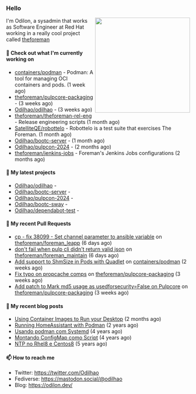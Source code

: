 ### Hello

<img align="right" src="https://avatars.githubusercontent.com/odilhao" width="260">

I'm Odilon, a sysadmin that works as Software Engineer at Red Hat working in a really cool project called [theforeman](https://theforeman.org/)

#### 👷 Check out what I'm currently working on

- [containers/podman](https://github.com/containers/podman) - Podman: A tool for managing OCI containers and pods. (1 week ago)
- [theforeman/pulpcore-packaging](https://github.com/theforeman/pulpcore-packaging) -  (3 weeks ago)
- [Odilhao/odilhao](https://github.com/Odilhao/odilhao) -  (3 weeks ago)
- [theforeman/theforeman-rel-eng](https://github.com/theforeman/theforeman-rel-eng) - Release engineering scripts (1 month ago)
- [SatelliteQE/robottelo](https://github.com/SatelliteQE/robottelo) - Robottelo is a test suite that exercises The Foreman. (1 month ago)
- [Odilhao/bootc-server](https://github.com/Odilhao/bootc-server) -  (1 month ago)
- [Odilhao/pulpcon-2024](https://github.com/Odilhao/pulpcon-2024) -  (2 months ago)
- [theforeman/jenkins-jobs](https://github.com/theforeman/jenkins-jobs) - Foreman&#39;s Jenkins Jobs configurations (2 months ago)

#### 🌱 My latest projects

- [Odilhao/odilhao](https://github.com/Odilhao/odilhao) - 
- [Odilhao/bootc-server](https://github.com/Odilhao/bootc-server) - 
- [Odilhao/pulpcon-2024](https://github.com/Odilhao/pulpcon-2024) - 
- [Odilhao/bootc-sway](https://github.com/Odilhao/bootc-sway) - 
- [Odilhao/dependabot-test](https://github.com/Odilhao/dependabot-test) - 

#### 🔨 My recent Pull Requests

- [cp - fix 38099 - Set channel parameter to ansible variable](https://github.com/theforeman/foreman_leapp/pull/152) on [theforeman/foreman_leapp](https://github.com/theforeman/foreman_leapp) (6 days ago)
- [don&#39;t fail when pulp cli didn&#39;t return valid json](https://github.com/theforeman/foreman_maintain/pull/970) on [theforeman/foreman_maintain](https://github.com/theforeman/foreman_maintain) (6 days ago)
- [Add support to ShmSize in Pods with Quadlet](https://github.com/containers/podman/pull/24899) on [containers/podman](https://github.com/containers/podman) (2 weeks ago)
- [Fix typo on propcache comps](https://github.com/theforeman/pulpcore-packaging/pull/1493) on [theforeman/pulpcore-packaging](https://github.com/theforeman/pulpcore-packaging) (3 weeks ago)
- [Add patch to Mark md5 usage as usedforsecurity=False on Pulpcore](https://github.com/theforeman/pulpcore-packaging/pull/1492) on [theforeman/pulpcore-packaging](https://github.com/theforeman/pulpcore-packaging) (3 weeks ago)

#### 📜 My recent blog posts

- [Using Container Images to Run your Desktop](https://odilon.dev/2024/10/29/building-a-desktop-with-bootc/) (2 months ago)
- [Running HomeAssistant with Podman](https://odilon.dev/2022/12/20/homeassistant-with-podman/) (2 years ago)
- [Usando podman com Systemd](https://odilon.dev/2020/06/30/usando-podman-com-systemd/) (4 years ago)
- [Montando ConfigMap como Script](https://odilon.dev/2020/03/08/montando-configmap-como-script/) (4 years ago)
- [NTP no Rhel8 e Centos8](https://odilon.dev/2019/09/17/2019-09-17-ntp-rhel8-centos8/) (5 years ago)


#### 📫 How to reach me

- Twitter: https://twitter.com/Odilhao
- Fediverse: https://mastodon.social/@odilhao
- Blog: https://odilon.dev/
